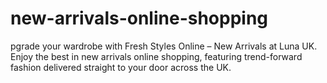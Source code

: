 # new-arrivals-online-shopping
pgrade your wardrobe with Fresh Styles Online – New Arrivals at Luna UK. Enjoy the best in new arrivals online shopping, featuring trend-forward fashion delivered straight to your door across the UK.
